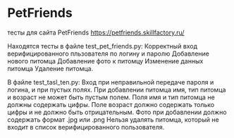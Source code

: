 # PetFriends
тесты для сайта PetFriends
https://petfriends.skillfactory.ru/

 Находятся тесты в файле test_pet_friends.py:
 Корректный вход верифицированного пльзователя по логину и паролю
 Добавление нового питомца
 Добавление фото к питомцу
 Изменение данных питомца
 Удаление питомца.

 В файле test_tasl_ten.py:
 Вход при неправильной передаче пароля и логина, и при пустых полях.
 При добавлении питомца имя, тип питомца и возраст не может быть пустым полем.
 Поля имя и тип питомца не должны содержать цифры.
 Поле возраст должно содержать только цифры и не должно быть отрицательным.
 Фото при добавлении должно содержать формат .jpg или .png
 Нельзя удалять питомца, который не входит в список верифицированного пользователя.

